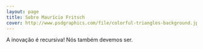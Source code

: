 ```yaml
---
layout: page
title: Sobre Maurício Fritsch
cover: http://www.psdgraphics.com/file/colorful-triangles-background.jpg
---
```


A inovação é recursiva! Nós também devemos ser.